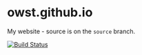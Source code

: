 # owst.github.io
My website - source is on the `source` branch.

[![Build Status](https://travis-ci.org/owst/owst.github.io.svg?branch=source)](https://travis-ci.org/owst/owst.github.io)
